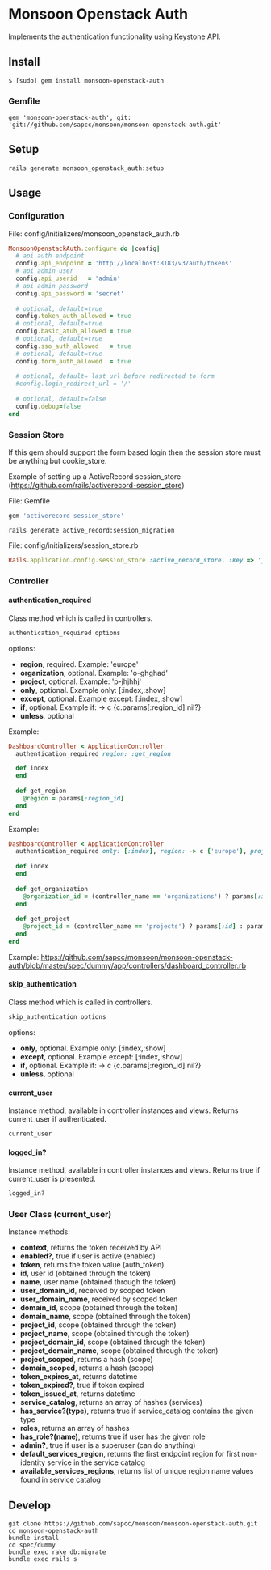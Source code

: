 Monsoon Openstack Auth
======================

Implements the authentication functionality using Keystone API.

Install
-------

```
$ [sudo] gem install monsoon-openstack-auth
```

### Gemfile


```
gem 'monsoon-openstack-auth', git: 'git://github.com/sapcc/monsoon/monsoon-openstack-auth.git'
```

Setup
-----

```
rails generate monsoon_openstack_auth:setup
```

Usage
-----

### Configuration
File: config/initializers/monsoon_openstack_auth.rb
```ruby
MonsoonOpenstackAuth.configure do |config|
  # api auth endpoint
  config.api_endpoint = 'http://localhost:8183/v3/auth/tokens'
  # api admin user
  config.api_userid   = 'admin'
  # api admin password
  config.api_password = 'secret'
  
  # optional, default=true
  config.token_auth_allowed = true
  # optional, default=true
  config.basic_atuh_allowed = true
  # optional, default=true
  config.sso_auth_allowed   = true
  # optional, default=true
  config.form_auth_allowed  = true
  
  # optional, default= last url before redirected to form
  #config.login_redirect_url = '/'
  
  # optional, default=false
  config.debug=false
end
```

### Session Store
If this gem should support the form based login then the session store must be anything but cookie_store.

Example of setting up a ActiveRecord session_store (https://github.com/rails/activerecord-session_store)

File: Gemfile
```ruby
gem 'activerecord-session_store'
```

```
rails generate active_record:session_migration
```

File: config/initializers/session_store.rb
```ruby
Rails.application.config.session_store :active_record_store, :key => '_monsoon_app_session'
```


### Controller

#### authentication_required

Class method which is called in controllers. 
```ruby
authentication_required options
```
options:

* **region**, required. Example: 'europe'
* **organization**, optional. Example: 'o-ghghad'
* **project**, optional. Example: 'p-jhjhhj'
* **only**, optional. Example only: [:index,:show]
* **except**, optional. Example except: [:index,:show]
* **if**, optional. Example if: -> c {c.params[:region_id].nil?}
* **unless**, optional

Example:
```ruby
DashboardController < ApplicationController
  authentication_required region: :get_region 

  def index
  end
  
  def get_region
    @region = params[:region_id]
  end
end
```

Example:
```ruby
DashboardController < ApplicationController
  authentication_required only: [:index], region: -> c {'europe'}, project: :get_project, organization: :get_organization 
  
  def index
  end
  
  def get_organization
    @organization_id = (controller_name == 'organizations') ? params[:id] : params[:organization_id]
  end
  
  def get_project
    @project_id = (controller_name == 'projects') ? params[:id] : params[:project_id]
  end
end
```

Example: https://github.com/sapcc/monsoon/monsoon-openstack-auth/blob/master/spec/dummy/app/controllers/dashboard_controller.rb

#### skip_authentication

Class method which is called in controllers.
```ruby
skip_authentication options
```
options:

* **only**, optional. Example only: [:index,:show]
* **except**, optional. Example except: [:index,:show]
* **if**, optional. Example if: -> c {c.params[:region_id].nil?}
* **unless**, optional

#### current_user

Instance method, available in controller instances and views. Returns current_user if authenticated.
```ruby
current_user
```

#### logged_in?

Instance method, available in controller instances and views. Returns true if current_user is presented.
```ruby
logged_in?
```

### User Class (current_user)

Instance methods:

* **context**, returns the token received by API
* **enabled?**, true if user is active (enabled)
* **token**, returns the token value (auth_token)  
* **id**, user id (obtained through the token)
* **name**, user name (obtained through the token)
* **user_domain_id**, received by scoped token
* **user_domain_name**, received by scoped token
* **domain_id**, scope (obtained through the token)
* **domain_name**, scope (obtained through the token)
* **project_id**, scope (obtained through the token)
* **project_name**, scope (obtained through the token)
* **project_domain_id**, scope (obtained through the token)
* **project_domain_name**, scope (obtained through the token)
* **project_scoped**, returns a hash (scope)
* **domain_scoped**, returns a hash (scope)
* **token_expires_at**, returns datetime
* **token_expired?**, true if token expired
* **token_issued_at**, returns datetime
* **service_catalog**, returns an array of hashes (services)
* **has_service?(type)**, returns true if service_catalog contains the given type
* **roles**, returns an array of hashes
* **has_role?(name)**, returns true if user has the given role
* **admin?**, true if user is a superuser (can do anything)    
* **default_services_region**, returns the first endpoint region for first non-identity service in the service catalog
* **available_services_regions**, returns list of unique region name values found in service catalog 


Develop
-------
```
git clone https://github.com/sapcc/monsoon/monsoon-openstack-auth.git
cd monsoon-openstack-auth
bundle install
cd spec/dummy
bundle exec rake db:migrate
bundle exec rails s
```
